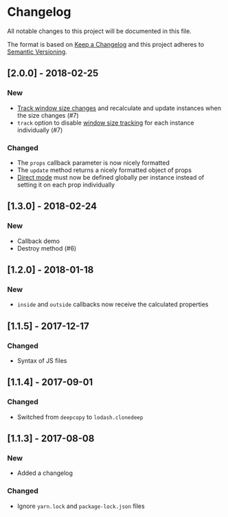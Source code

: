 # Changelog

All notable changes to this project will be documented in this file.

The format is based on [Keep a Changelog](http://keepachangelog.com/en/1.0.0/) and this project adheres to [Semantic Versioning](http://semver.org/spec/v2.0.0.html).

## [2.0.0] - 2018-02-25

### New

- [Track window size changes](README.md#track-window-size-changes) and recalculate and update instances when the size changes (#7)
- `track` option to disable [window size tracking](README.md#track-window-size-changes) for each instance individually (#7)

### Changed

- The `props` callback parameter is now nicely formatted
- The `update` method returns a nicely formatted object of props
- [Direct mode](README.md#data) must now be defined globally per instance instead of setting it on each prop individually

## [1.3.0] - 2018-02-24

### New

- Callback demo
- Destroy method (#6)

## [1.2.0] - 2018-01-18

### New

- `inside` and `outside` callbacks now receive the calculated properties

## [1.1.5] - 2017-12-17

### Changed

- Syntax of JS files

## [1.1.4] - 2017-09-01

### Changed

- Switched from `deepcopy` to `lodash.clonedeep`

## [1.1.3] - 2017-08-08

### New

- Added a changelog

### Changed

- Ignore `yarn.lock` and `package-lock.json` files